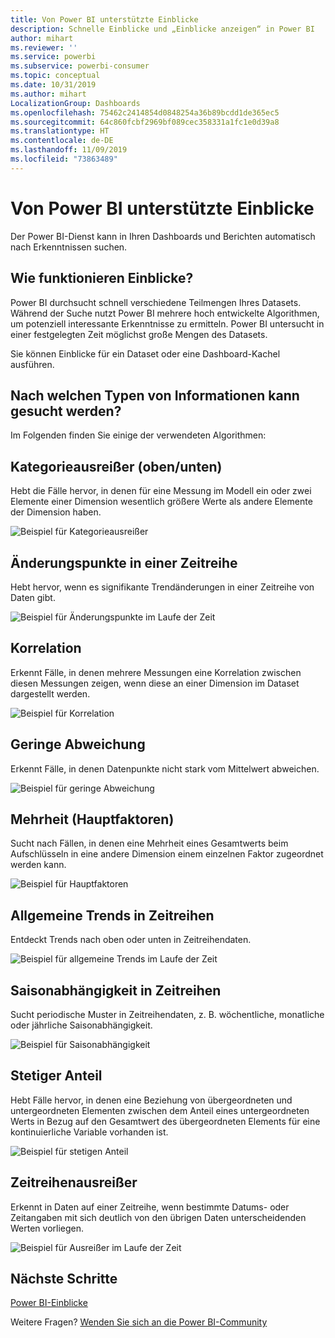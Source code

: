 ```yaml
---
title: Von Power BI unterstützte Einblicke
description: Schnelle Einblicke und „Einblicke anzeigen“ in Power BI
author: mihart
ms.reviewer: ''
ms.service: powerbi
ms.subservice: powerbi-consumer
ms.topic: conceptual
ms.date: 10/31/2019
ms.author: mihart
LocalizationGroup: Dashboards
ms.openlocfilehash: 75462c2414854d0848254a36b89bcdd1de365ec5
ms.sourcegitcommit: 64c860fcbf2969bf089cec358331a1fc1e0d39a8
ms.translationtype: HT
ms.contentlocale: de-DE
ms.lasthandoff: 11/09/2019
ms.locfileid: "73863489"
---
```

# <a name="types-of-insights-supported-by-power-bi"></a>Von Power BI unterstützte Einblicke

Der Power BI-Dienst kann in Ihren Dashboards und Berichten automatisch nach Erkenntnissen suchen.

## <a name="how-does-insights-work"></a>Wie funktionieren Einblicke?
Power BI durchsucht schnell verschiedene Teilmengen Ihres Datasets. Während der Suche nutzt Power BI mehrere hoch entwickelte Algorithmen, um potenziell interessante Erkenntnisse zu ermitteln. Power BI untersucht in einer festgelegten Zeit möglichst große Mengen des Datasets.

Sie können Einblicke für ein Dataset oder eine Dashboard-Kachel ausführen.   

## <a name="what-types-of-insights-can-we-find"></a>Nach welchen Typen von Informationen kann gesucht werden?
Im Folgenden finden Sie einige der verwendeten Algorithmen:

## <a name="category-outliers-topbottom"></a>Kategorieausreißer (oben/unten)
Hebt die Fälle hervor, in denen für eine Messung im Modell ein oder zwei Elemente einer Dimension wesentlich größere Werte als andere Elemente der Dimension haben.  

![Beispiel für Kategorieausreißer](./media/end-user-insight-types/pbi-auto-insight-types-category-outliers.png)

## <a name="change-points-in-a-time-series"></a>Änderungspunkte in einer Zeitreihe
Hebt hervor, wenn es signifikante Trendänderungen in einer Zeitreihe von Daten gibt.

![Beispiel für Änderungspunkte im Laufe der Zeit](./media/end-user-insight-types/pbi-auto-insight-types-changepoint.png)

## <a name="correlation"></a>Korrelation
Erkennt Fälle, in denen mehrere Messungen eine Korrelation zwischen diesen Messungen zeigen, wenn diese an einer Dimension im Dataset dargestellt werden.

![Beispiel für Korrelation](./media/end-user-insight-types/pbi-auto-insight-types-correlation.png)

## <a name="low-variance"></a>Geringe Abweichung
Erkennt Fälle, in denen Datenpunkte nicht stark vom Mittelwert abweichen.

![Beispiel für geringe Abweichung](./media/end-user-insight-types/power-bi-low-variance.png)

## <a name="majority-major-factors"></a>Mehrheit (Hauptfaktoren)
Sucht nach Fällen, in denen eine Mehrheit eines Gesamtwerts beim Aufschlüsseln in eine andere Dimension einem einzelnen Faktor zugeordnet werden kann.  

![Beispiel für Hauptfaktoren](./media/end-user-insight-types/pbi-auto-insight-types-majority.png)

## <a name="overall-trends-in-time-series"></a>Allgemeine Trends in Zeitreihen
Entdeckt Trends nach oben oder unten in Zeitreihendaten.

![Beispiel für allgemeine Trends im Laufe der Zeit](./media/end-user-insight-types/pbi-auto-insight-types-trend.png)

## <a name="seasonality-in-time-series"></a>Saisonabhängigkeit in Zeitreihen
Sucht periodische Muster in Zeitreihendaten, z. B. wöchentliche, monatliche oder jährliche Saisonabhängigkeit.

![Beispiel für Saisonabhängigkeit](./media/end-user-insight-types/pbi-auto-insight-types-seasonality-new.png)

## <a name="steady-share"></a>Stetiger Anteil
Hebt Fälle hervor, in denen eine Beziehung von übergeordneten und untergeordneten Elementen zwischen dem Anteil eines untergeordneten Werts in Bezug auf den Gesamtwert des übergeordneten Elements für eine kontinuierliche Variable vorhanden ist.

![Beispiel für stetigen Anteil](./media/end-user-insight-types/pbi-auto-insight-types-steadyshare.png)

## <a name="time-series-outliers"></a>Zeitreihenausreißer
Erkennt in Daten auf einer Zeitreihe, wenn bestimmte Datums- oder Zeitangaben mit sich deutlich von den übrigen Daten unterscheidenden Werten vorliegen.

![Beispiel für Ausreißer im Laufe der Zeit](./media/end-user-insight-types/pbi-auto-insight-types-time-series-outliers.png)

## <a name="next-steps"></a>Nächste Schritte
[Power BI-Einblicke](end-user-insights.md)

Weitere Fragen? [Wenden Sie sich an die Power BI-Community](https://community.powerbi.com/)

